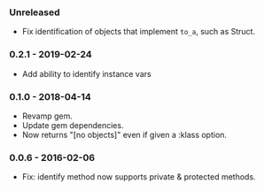 ### Unreleased
- Fix identification of objects that implement `to_a`, such as Struct.

### 0.2.1 - 2019-02-24
- Add ability to identify instance vars

### 0.1.0 - 2018-04-14
- Revamp gem.
- Update gem dependencies.
- Now returns "[no objects]" even if given a :klass option.


### 0.0.6 - 2016-02-06
- Fix: identify method now supports private & protected methods.
